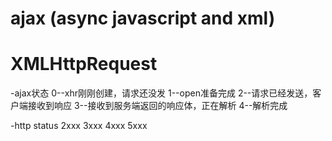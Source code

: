 # ajax (async javascript and xml)


# XMLHttpRequest
-ajax状态
0--xhr刚刚创建，请求还没发
1--open准备完成
2--请求已经发送，客户端接收到响应
3--接收到服务端返回的响应体，正在解析
4--解析完成

-http status
2xxx
3xxx
4xxx
5xxx